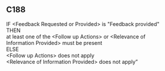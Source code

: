 ## C188
IF &lt;Feedback Requested or Provided&gt; is "Feedback provided"   
 THEN  
    at least one of the &lt;Follow up Actions&gt; or &lt;Relevance of   
    Information Provided&gt; must be present  
 ELSE  
   &lt;Follow up Actions&gt;  does not apply  
   &lt;Relevance of Information Provided&gt; does not apply”
